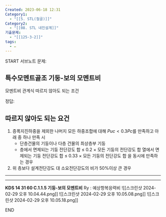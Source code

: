 ```yaml
---
Created: 2023-06-18 12:31
Category1:
  - "[[5. STL(철골)]]"
Category2:
  - "[[08. STL 내진설계]]"
기출문제:
  - "[[125-3-2]]"
tags:
  - ✏️
---
```

START
서브노트
문제:  
## 특수모멘트골조 기둥-보의 모멘트비
모멘트비 관계식
따르지 않아도 되는 조건


정답: 

## 따르지 않아도 되는 요건
1. 증폭지진하중을 제외한 나머지 모든 하중조합에 대해 $Puc < 0.3Pc$를 만족하고 아래 중 하나 만족 시
	- 단층건물의 기둥이나 다층 건물의 최상층부 기둥
	- 층에서 면제되는 기둥 전단강도 합 ≤ 0.2 × 모든 기둥의 전단강도 합
	  열에서 면제되는 기둥 전단강도 합 ≤ 0.33 × 모든 기둥의 전단강도 합
	  을 동시에 만족하는 경우
1. 위 층보다 설계전단강도 대 소요전단강도의 비가 50%이상 큰 경우

***
***

**KDS 14 31 60 C.1.1.5 기둥-보의 모멘트비**
Ry : 예상항복응력비
![[스크린샷 2024-02-29 오후 10.04.44.png]]
![[스크린샷 2024-02-29 오후 10.05.08.png]]
![[스크린샷 2024-02-29 오후 10.05.18.png]]
<!--ID: 1709358531078-->
END